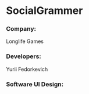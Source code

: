 # SocialGrammer
### Company:
Longlife Games
### Developers:
Yurii Fedorkevich
### Software UI Design:
